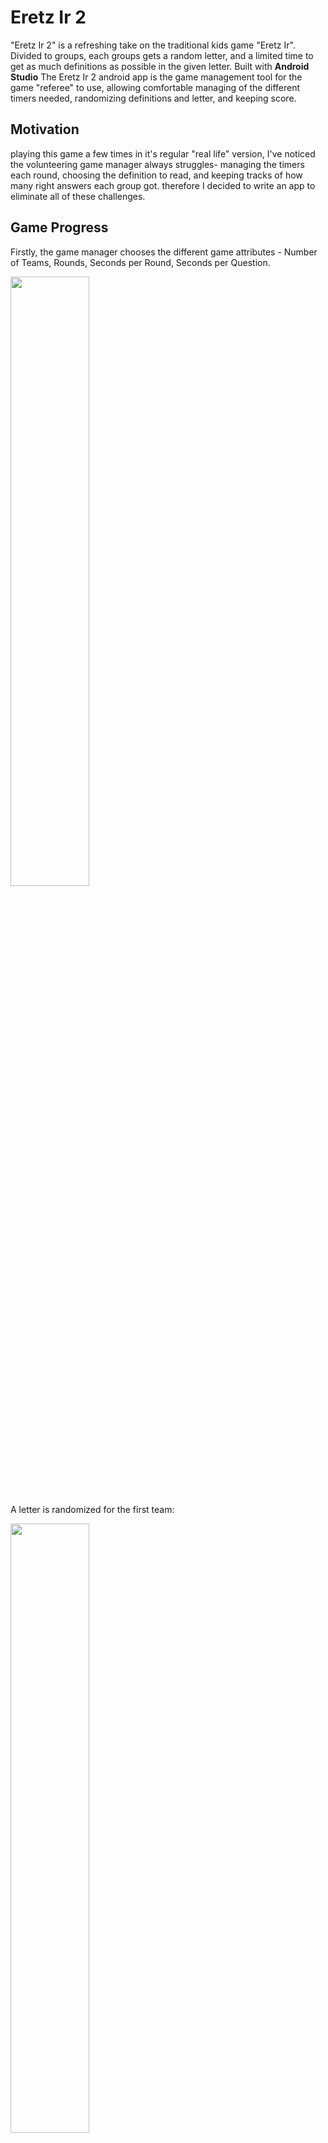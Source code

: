
# Eretz Ir 2
"Eretz Ir 2" is a refreshing take on the traditional kids game "Eretz Ir".
Divided to groups, each groups gets a random letter, and a limited time to get as much definitions as possible in the given letter.
Built with **Android Studio** The Eretz Ir 2 android app is the game management tool for the game "referee" to use, allowing comfortable managing of the different timers needed, randomizing definitions and letter, and keeping score.

## Motivation
playing this game a few times in it's regular "real life" version, I've noticed the volunteering game manager always struggles- managing the timers each round, choosing the definition to read, and keeping tracks of how many right answers each group got.
therefore I decided to write an app to eliminate all of these challenges.

## Game Progress
Firstly, the game manager chooses the different game attributes - Number of Teams, Rounds, Seconds per Round, Seconds per Question.

<img src="https://drive.google.com/uc?export=view&id=1rp2F8QXvQrZRqe3B5LAq7PNVEGwxyVxQ" width="50%">

A letter is randomized for the first team:

<img src="https://drive.google.com/uc?export=view&id=1virJ8ICBXqj-MI5H_WUnabKAUUQpICxv" width="50%">

The round is played, giving the game manager all the needed information, randomizing definitions, and marking right and wrong answers (after each marking a new definition is randomized)

<img src="https://drive.google.com/uc?export=view&id=1Kibtiu7S8NvKhkyKflMc0B6PghhVy0e4" width="50%">

After each turn, all the logged answers are presented to the manager, for changes, if necessary:

<img src="https://drive.google.com/uc?export=view&id=1EFAdQ6pUhl-oWuCbMfh7LTXTBV2RK1Uf" width="50%">

the cycle keeps occuring for each round and round, counting the amount of won rounds for each group, eventually presenting the winning team.

## Installation

As of now, the app is not in a public app store of some sort. to install, open the project in android studio and build an apk file, transport it to your android device, install and enjoy!



